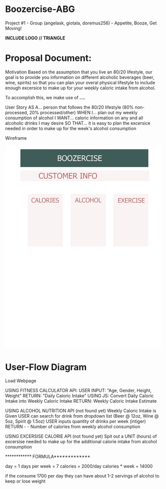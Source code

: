 # Boozercise-ABG
Project #1 - Group (angelask, giotala, doremus256) - Appetite, Booze, Get Moving!

**INCLUDE LOGO // TRIANGLE**

# Proposal Document:

Motivation
Based on the assumption that you live an 80/20 lifestyle, our goal is to provide you information on different alcoholic beverages (beer, wine, spirits) so that you can plan your overal physical lifestyle to include enough excersice to make up for your weekly caloric intake from alcohol. 

To accomplish this, we make use of ***....*** 

User Story
AS A... person that follows the 80/20 lifestyle (80% non-processed, 20% processed/other)
WHEN I... plan out my weekly consumption of alcohol
I WANT... caloric information on any and all alcoholic drinks I may desire
SO THAT... it is easy to plan the excersice needed in order to make up for the week's alcohol consumption 

Wireframe

![Wireframe](Images/wireframe.png)

# User-Flow Diagram

Load Webpage

USING FITNESS CALCULATOR API:
USER INPUT: "Age, Gender, Height, Weight"
RETURN: "Daily Caloric Intake"
USING JS: Convert Daily Caloric Intake into Weekly Caloric Intake
RETURN: Weekly Caloric Intake Estimate

USING ALCOHOL NUTRITION API (not found yet)
Weekly Caloric Intake is Given
USER can search for drink from dropdown list (Beer @ 12oz, Wine @ 5oz, Spirit @ 1.5oz)
USER inputs quantity of drinks per week (intiger)
RETURN - - Number of calories from weekly alcohol consumption

USING EXCERSISE CALORIE API (not found yet)
Spit out a UNIT (hours) of excersise needed to make up for the additional calorie intake from alcohol consumption


************ FORMULA*************

day = 1
days per week = 7 
calories = 2000/day
calories * week = 14000

if the consume 1700 per day
they can have about 1-2 servings of alcohol to keep or lose weight


